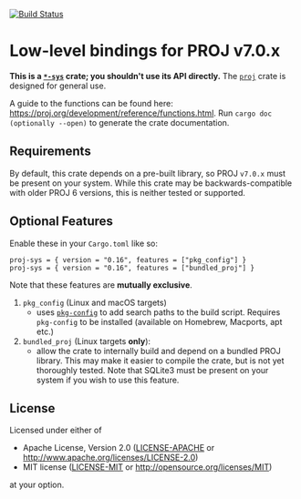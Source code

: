 [![Build Status](https://travis-ci.org/georust/proj-sys.svg?branch=master)](https://travis-ci.org/georust/proj-sys)

# Low-level bindings for PROJ v7.0.x
**This is a [`*-sys`](https://doc.rust-lang.org/cargo/reference/build-scripts.html#a-sys-packages) crate; you shouldn't use its API directly.** The [`proj`](https://github.com/georust/proj) crate is designed for general use.

A guide to the functions can be found here: https://proj.org/development/reference/functions.html. Run `cargo doc (optionally --open)` to generate the crate documentation.

## Requirements

By default, this crate depends on a pre-built library, so PROJ `v7.0.x` must be present on your system. While this crate may be backwards-compatible with older PROJ 6 versions, this is neither tested or supported.

## Optional Features
Enable these in your `Cargo.toml` like so:

`proj-sys = { version = "0.16", features = ["pkg_config"] }`  
`proj-sys = { version = "0.16", features = ["bundled_proj"] }`  

Note that these features are **mutually exclusive**.

1. `pkg_config` (Linux and macOS targets)
    - uses [`pkg-config`](https://en.wikipedia.org/wiki/Pkg-config) to add search paths to the build script. Requires `pkg-config` to be installed (available on Homebrew, Macports, apt etc.)
2. `bundled_proj` (Linux targets **only**):
    - allow the crate to internally build and depend on a bundled PROJ library. This may make it easier to compile the crate, but is not yet thoroughly tested. Note that SQLite3 must be present on your system if you wish to use this feature.

## License

Licensed under either of

 * Apache License, Version 2.0 ([LICENSE-APACHE](LICENSE-APACHE) or http://www.apache.org/licenses/LICENSE-2.0)
 * MIT license ([LICENSE-MIT](LICENSE-MIT) or http://opensource.org/licenses/MIT)

at your option.
